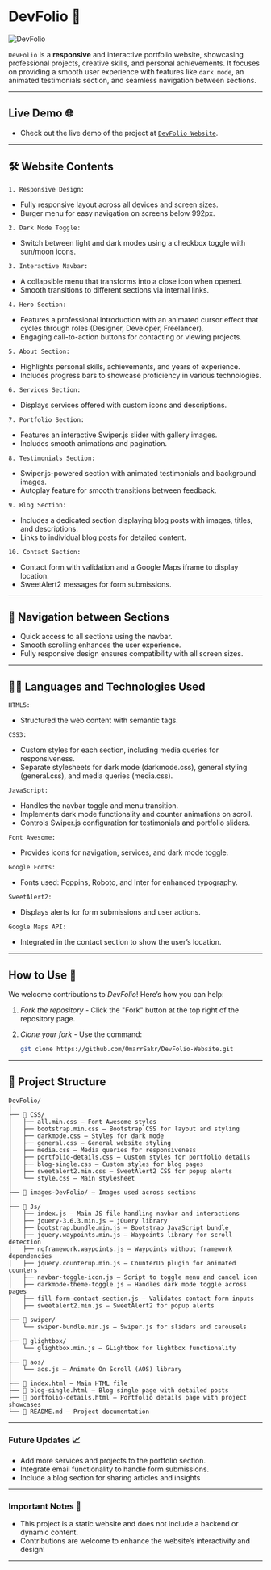 # DevFolio 💼

![DevFolio](https://github.com/user-attachments/assets/a3ab1eb2-1d3c-493f-9d0f-62493d64a2ca)


`DevFolio` is a **responsive** and interactive portfolio website, showcasing professional projects,
creative skills, and personal achievements. It focuses on providing a smooth user experience with
features like `dark mode`, an animated testimonials section, and seamless navigation between sections.

---

## Live Demo 🌐
- Check out the live demo of the project at [`DevFolio Website`](https://omarrsakr.github.io/DevFolio-Website/).

---

## 🛠 Website Contents
<code>1. Responsive Design:</code>
   - Fully responsive layout across all devices and screen sizes.
   - Burger menu for easy navigation on screens below 992px.

<code>2. Dark Mode Toggle:</code>
   - Switch between light and dark modes using a checkbox toggle with sun/moon icons.

<code>3. Interactive Navbar:</code>
   - A collapsible menu that transforms into a close icon when opened.
   - Smooth transitions to different sections via internal links.

<code>4. Hero Section:</code>
   - Features a professional introduction with an animated cursor effect that cycles through roles (Designer, Developer, Freelancer).
   - Engaging call-to-action buttons for contacting or viewing projects.

<code>5. About Section:</code>
   - Highlights personal skills, achievements, and years of experience.
   - Includes progress bars to showcase proficiency in various technologies.

<code>6. Services Section:</code>
  - Displays services offered with custom icons and descriptions.

<code>7. Portfolio Section:</code>
  - Features an interactive Swiper.js slider with gallery images.
  - Includes smooth animations and pagination.

<code>8. Testimonials Section:</code>
  - Swiper.js-powered section with animated testimonials and background images.
  - Autoplay feature for smooth transitions between feedback.

<code>9. Blog Section:</code>
  - Includes a dedicated section displaying blog posts with images, titles, and descriptions.
  - Links to individual blog posts for detailed content.

<code>10. Contact Section:</code>
  - Contact form with validation and a Google Maps iframe to display location.
  - SweetAlert2 messages for form submissions.

---

## 🚀 Navigation between Sections
- Quick access to all sections using the navbar.
- Smooth scrolling enhances the user experience.
- Fully responsive design ensures compatibility with all screen sizes.

---

## 🧑‍💻 Languages and Technologies Used

<code>HTML5:</code>
- Structured the web content with semantic tags.

<code>CSS3:</code>
- Custom styles for each section, including media queries for responsiveness.
- Separate stylesheets for dark mode (darkmode.css), general styling (general.css), and media queries (media.css).

<code>JavaScript:</code>
- Handles the navbar toggle and menu transition.
- Implements dark mode functionality and counter animations on scroll.
- Controls Swiper.js configuration for testimonials and portfolio sliders.

<code>Font Awesome:</code>
- Provides icons for navigation, services, and dark mode toggle.

<code>Google Fonts:</code>
- Fonts used: Poppins, Roboto, and Inter for enhanced typography.

<code>SweetAlert2:</code>
- Displays alerts for form submissions and user actions.

<code>Google Maps API:</code>
- Integrated in the contact section to show the user’s location.


---

## How to Use 🚀  

We welcome contributions to *DevFolio*! Here’s how you can help:
1. *Fork the repository* - Click the "Fork" button at the top right of the repository page.
2. *Clone your fork* - Use the command:
   
   ```bash
   git clone https://github.com/OmarrSakr/DevFolio-Website.git

---

## 📂 Project Structure 

```
DevFolio/
│
├── 📂 CSS/
│   ├── all.min.css — Font Awesome styles
│   ├── bootstrap.min.css — Bootstrap CSS for layout and styling
│   ├── darkmode.css — Styles for dark mode
│   ├── general.css — General website styling
│   ├── media.css — Media queries for responsiveness
│   ├── portfolio-details.css — Custom styles for portfolio details
│   ├── blog-single.css — Custom styles for blog pages
│   ├── sweetalert2.min.css — SweetAlert2 CSS for popup alerts
│   └── style.css — Main stylesheet
│
├── 📂 images-DevFolio/ — Images used across sections
│
├── 📂 Js/
│   ├── index.js — Main JS file handling navbar and interactions
│   ├── jquery-3.6.3.min.js — jQuery library
│   ├── bootstrap.bundle.min.js — Bootstrap JavaScript bundle
│   ├── jquery.waypoints.min.js — Waypoints library for scroll detection
│   ├── noframework.waypoints.js — Waypoints without framework dependencies
│   ├── jquery.counterup.min.js — CounterUp plugin for animated counters
│   ├── navbar-toggle-icon.js — Script to toggle menu and cancel icon
│   ├── darkmode-theme-toggle.js — Handles dark mode toggle across pages
│   ├── fill-form-contact-section.js — Validates contact form inputs
│   ├── sweetalert2.min.js — SweetAlert2 for popup alerts
│
├── 📂 swiper/
│   └── swiper-bundle.min.js — Swiper.js for sliders and carousels
│
├── 📂 glightbox/
│   └── glightbox.min.js — GLightbox for lightbox functionality
│
├── 📂 aos/
│   └── aos.js — Animate On Scroll (AOS) library
│
├── 📄 index.html — Main HTML file
├── 📄 blog-single.html — Blog single page with detailed posts
├── 📄 portfolio-details.html — Portfolio details page with project showcases
└── 📄 README.md — Project documentation
```
---

### Future Updates 📈

- Add more services and projects to the portfolio section.
- Integrate email functionality to handle form submissions.
- Include a blog section for sharing articles and insights
---

### Important Notes 📢

- This project is a static website and does not include a backend or dynamic content.
- Contributions are welcome to enhance the website’s interactivity and design!

---
